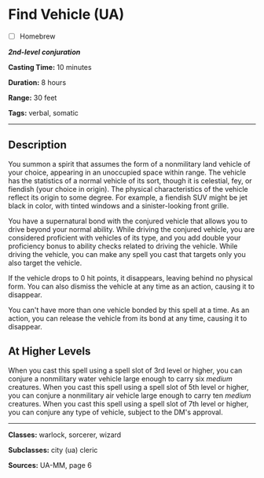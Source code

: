 # Find Vehicle (UA)

- [ ] Homebrew

***2nd-level conjuration***

**Casting Time:** 10 minutes

**Duration:** 8 hours

**Range:** 30 feet

**Tags:** verbal, somatic

---

## Description
You summon a spirit that assumes the form of a nonmilitary land vehicle of your choice, appearing in an unoccupied space within range.
The vehicle has the statistics of a normal vehicle of its sort, though it is celestial, fey, or fiendish (your choice in origin).
The physical characteristics of the vehicle reflect its origin to some degree.
For example, a fiendish SUV might be jet black in color, with tinted windows and a sinister-looking front grille.

You have a supernatural bond with the conjured vehicle that allows you to drive beyond your normal ability.
While driving the conjured vehicle, you are considered proficient with vehicles of its type, and you add double your proficiency bonus to ability checks related to driving the vehicle.
While driving the vehicle, you can make any spell you cast that targets only you also target the vehicle.

If the vehicle drops to 0 hit points, it disappears, leaving behind no physical form.
You can also dismiss the vehicle at any time as an action, causing it to disappear.

You can't have more than one vehicle bonded by this spell at a time.
As an action, you can release the vehicle from its bond at any time, causing it to disappear.

## At Higher Levels
When you cast this spell using a spell slot of 3rd level or higher, you can conjure a nonmilitary water vehicle large enough to carry six *medium* creatures.
When you cast this spell using a spell slot of 5th level or higher, you can conjure a nonmilitary air vehicle large enough to carry ten *medium* creatures.
When you cast this spell using a spell slot of 7th level or higher, you can conjure any type of vehicle, subject to the DM's approval.

---

**Classes:** warlock, sorcerer, wizard

**Subclasses:** city (ua) cleric

**Sources:** UA-MM, page 6

